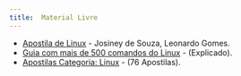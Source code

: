```yaml
---
title:  Material Livre
---
```




- [Apostila de Linux](http://www.inf.ufpr.br/cursos/ci055/linux.pdf) - Josiney de Souza, Leonardo Gomes.  
- [Guia com mais de 500 comandos do Linux](https://drive.google.com/file/d/0B4LMjRXJ7wzlYVBMY0l0cVNCeGc/view?usp=sharing) - (Explicado).  
- [Apostilas Categoria: Linux](https://www.apostilando.com/sessao/16/linux) - (76 Apostilas). 


